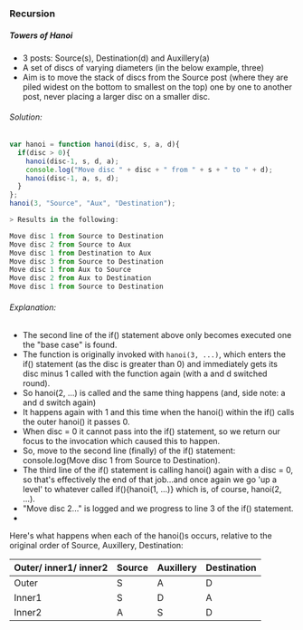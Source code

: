 ### Recursion
##### Towers of Hanoi
* 3 posts: Source(s), Destination(d) and Auxillery(a)
* A set of discs of varying diameters (in the below example, three)
* Aim is to move the stack of discs from the Source post (where they are piled widest on the bottom to smallest on the top) one by one to another post, never placing a larger disc on a smaller disc.

###### Solution:
```javascript
var hanoi = function hanoi(disc, s, a, d){
  if(disc > 0){
    hanoi(disc-1, s, d, a);
    console.log("Move disc " + disc + " from " + s + " to " + d);
    hanoi(disc-1, a, s, d);
  }
};
hanoi(3, "Source", "Aux", "Destination");

> Results in the following:

Move disc 1 from Source to Destination
Move disc 2 from Source to Aux
Move disc 1 from Destination to Aux
Move disc 3 from Source to Destination
Move disc 1 from Aux to Source
Move disc 2 from Aux to Destination
Move disc 1 from Source to Destination
```

###### Explanation:
* The second line of the if() statement above only becomes executed one the "base case" is found.
* The function is originally invoked with `hanoi(3, ...)`, which enters the if() statement (as the disc is greater than 0) and immediately gets its disc minus 1 called with the function again (with a and d switched round).
* So hanoi(2, ...) is called and the same thing happens (and, side note: a and d switch again)
* It happens again with 1 and this time when the hanoi() within the if() calls the outer hanoi() it passes 0.
* When disc = 0 it cannot pass into the if() statement, so we return our focus to the invocation which caused this to happen.
* So, move to the second line (finally) of the if() statement: console.log(Move disc 1 from Source to Destination).
* The third line of the if() statement is calling hanoi() again with a disc = 0, so that's effectively the end of that job...and once again we go 'up a level' to whatever called if(){hanoi(1, ...)} which is, of course, hanoi(2, ...).
* "Move disc 2..." is logged and we progress to line 3 of the if() statement.
*

Here's what happens when each of the hanoi()s occurs, relative to the original order of Source, Auxillery, Destination:


Outer/ inner1/ inner2| Source | Auxillery | Destination
--- | --- | --- | ---
Outer | S | A | D
Inner1 | S | D | A
Inner2 | A | S | D
